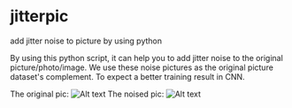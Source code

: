 # jitterpic
add jitter noise to picture by using python


By using this python script, it can help you to add jitter noise to the original picture/photo/image.
We use these noise pictures as the original picture dataset's complement. To expect a better training result in CNN. 

The original pic:
![Alt text](/relative/path/to/1.png?raw=true "The original pic")
The noised pic:
![Alt text](/relative/path/to/2.png?raw=true "The noised pic")

